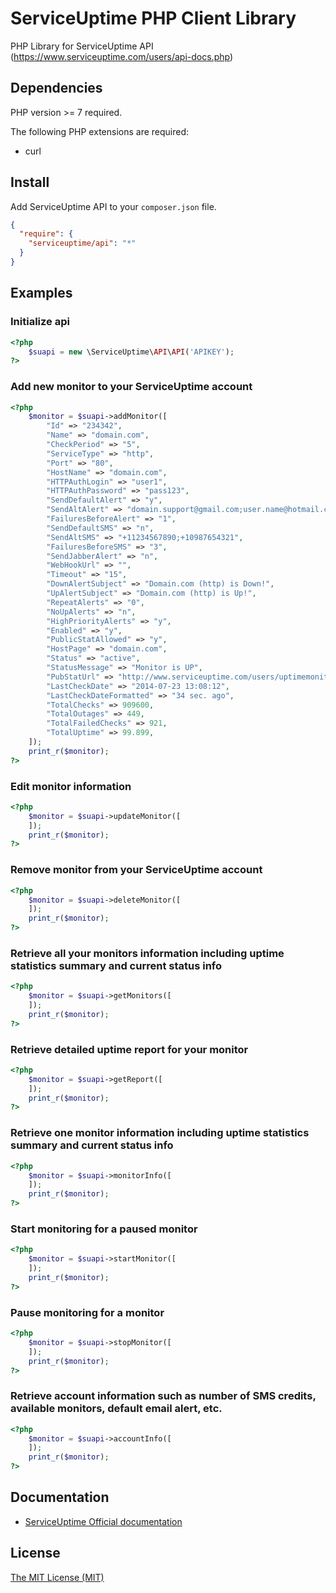 # ServiceUptime PHP Client Library

PHP Library for ServiceUptime API (https://www.serviceuptime.com/users/api-docs.php)


## Dependencies

PHP version >= 7 required.

The following PHP extensions are required:

* curl

## Install

Add ServiceUptime API to your `composer.json` file. 

```json
{
  "require": {
    "serviceuptime/api": "*"
  }
}
```

## Examples

### Initialize api 
```php
<?php
    $suapi = new \ServiceUptime\API\API('APIKEY');
?>
```

### Add new monitor to your ServiceUptime account
```php
<?php
    $monitor = $suapi->addMonitor([
		"Id" => "234342",
		"Name" => "domain.com",
		"CheckPeriod" => "5",
		"ServiceType" => "http",
		"Port" => "80",
		"HostName" => "domain.com",
		"HTTPAuthLogin" => "user1",
		"HTTPAuthPassword" => "pass123",
		"SendDefaultAlert" => "y",
		"SendAltAlert" => "domain.support@gmail.com;user.name@hotmail.com;tech@domain.com",
		"FailuresBeforeAlert" => "1",
		"SendDefaultSMS" => "n",
		"SendAltSMS" => "+11234567890;+10987654321",
		"FailuresBeforeSMS" => "3",
		"SendJabberAlert" => "n",
		"WebHookUrl" => "",
		"Timeout" => "15",
		"DownAlertSubject" => "Domain.com (http) is Down!",
		"UpAlertSubject" => "Domain.com (http) is Up!",
		"RepeatAlerts" => "0",
		"NoUpAlerts" => "n",
		"HighPriorityAlerts" => "y",
		"Enabled" => "y",
		"PublicStatAllowed" => "y",
		"HostPage" => "domain.com",
		"Status" => "active",
		"StatusMessage" => "Monitor is UP",
		"PubStatUrl" => "http://www.serviceuptime.com/users/uptimemonitoring.php?S=e4c9e21eb1222a4adb4a1da4cbc4a653&Id=234342",
		"LastCheckDate" => "2014-07-23 13:08:12",
		"LastCheckDateFormatted" => "34 sec. ago",
		"TotalChecks" => 909600,
		"TotalOutages" => 449,
		"TotalFailedChecks" => 921,
		"TotalUptime" => 99.899,
    ]);
    print_r($monitor);
?>
```

### Edit monitor information
```php
<?php
    $monitor = $suapi->updateMonitor([
    ]);
    print_r($monitor);
?>
```

### Remove monitor from your ServiceUptime account
```php
<?php
    $monitor = $suapi->deleteMonitor([
    ]);
    print_r($monitor);
?>
```

### Retrieve all your monitors information including uptime statistics summary and current status info
```php
<?php
    $monitor = $suapi->getMonitors([
    ]);
    print_r($monitor);
?>
```

### Retrieve detailed uptime report for your monitor
```php
<?php
    $monitor = $suapi->getReport([
    ]);
    print_r($monitor);
?>
```

### Retrieve one monitor information including uptime statistics summary and current status info
```php
<?php
    $monitor = $suapi->monitorInfo([
    ]);
    print_r($monitor);
?>
```

### Start monitoring for a paused monitor
```php
<?php
    $monitor = $suapi->startMonitor([
    ]);
    print_r($monitor);
?>
```

### Pause monitoring for a monitor
```php
<?php
    $monitor = $suapi->stopMonitor([
    ]);
    print_r($monitor);
?>
```

### Retrieve account information such as number of SMS credits, available monitors, default email alert, etc.
```php
<?php
    $monitor = $suapi->accountInfo([
    ]);
    print_r($monitor);
?>
```

## Documentation

 * [ServiceUptime Official documentation](https://www.serviceuptime.com/users/api-docs.php)

## License

[The MIT License (MIT)](LICENSE.txt)
